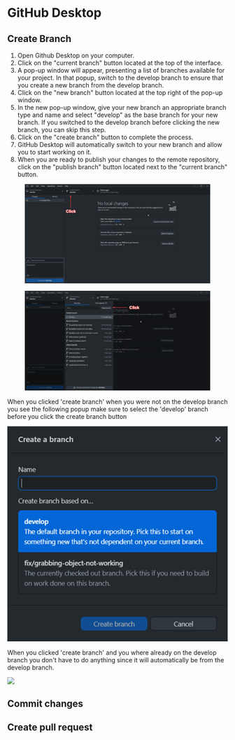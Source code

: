 # GitHub Desktop



## Create Branch

1. Open Github Desktop on your computer.
2. Click on the "current branch" button located at the top of the interface.
3. A pop-up window will appear, presenting a list of branches available for your project. In that popup, switch to the develop branch to ensure that you create a new branch from the develop branch.
4. Click on the "new branch" button located at the top right of the pop-up window.
5. In the new pop-up window, give your new branch an appropriate branch type and name and select "develop" as the base branch for your new branch. If you switched to the develop branch before clicking the new branch, you can skip this step.
6. Click on the "create branch" button to complete the process.
7. GitHub Desktop will automatically switch to your new branch and allow you to start working on it.
8. When you are ready to publish your changes to the remote repository, click on the "publish branch" button located next to the "current branch" button.

<figure><img src="../../../.gitbook/assets/GitHubDesktop_u1tZPUab3a.png" alt=""><figcaption></figcaption></figure>

<figure><img src="../../../.gitbook/assets/GitHubDesktop_2D6RiBGHoC.png" alt=""><figcaption></figcaption></figure>

When you clicked 'create branch' when you were not on the develop branch you see the following popup make sure to select the 'develop' branch before you click the create branch button&#x20;

<img src="../../../.gitbook/assets/GitHubDesktop_gckIL7wV1l.png" alt="" data-size="original">&#x20;

When you clicked 'create branch' and you where already on the develop branch you don't have to do anything since it will automatically be from the develop branch.

![](../../../.gitbook/assets/GitHubDesktop\_iLSyudSqFQ.png)



## Commit changes



## Create pull request&#x20;

